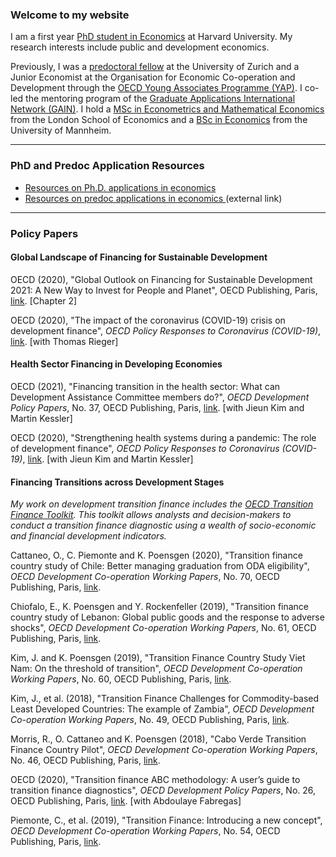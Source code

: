 ### Welcome to my website

I am a first year <a href="https://economics.harvard.edu/phd-program" target="_blank">PhD student in Economics</a> at Harvard University. My research interests include public and development economics.

Previously, I was a <a href="http://www.econ.uzh.ch/en/study/predoc.html" target="_blank">predoctoral fellow</a> at the University of Zurich and a Junior Economist at the Organisation for Economic Co-operation and Development through the <a href="https://www.oecd.org/careers/young-associate-programme/" target="_blank">OECD Young Associates Programme (YAP)</a>.  I co-led the mentoring program of the <a href="https://gain-network.net" target="_blank">Graduate Applications International Network (GAIN)</a>. I hold a <a href="https://www.lse.ac.uk/study-at-lse/Graduate/degree-programmes-2023/MSc-Econometrics-and-Mathematical-Economics" target="_blank">MSc in Econometrics and Mathematical Economics</a> from the London School of Economics and a <a href="https://www.uni-mannheim.de/en/academics/programs/bsc-economics/" target="_blank">BSc in Economics</a> from the University of Mannheim. 

---

### PhD and Predoc Application Resources

- [Resources on Ph.D. applications in economics](./pages/phd-economics-application-advice.html)
- <a href="https://raguide.github.io" target="_blank"> Resources on predoc applications in economics </a> (external link)

---

### Policy Papers

#### Global Landscape of Financing for Sustainable Development

OECD (2020), "Global Outlook on Financing for Sustainable Development 2021: A New Way to Invest for People and Planet", OECD Publishing, Paris, <a href="https://doi.org/10.1787/e3c30a9a-en" target="_blank" > link</a>.  [Chapter 2]

OECD (2020), "The impact of the coronavirus (COVID-19) crisis on development finance", _OECD Policy Responses to Coronavirus (COVID-19)_, <a href="http://www.oecd.org/coronavirus/policy-responses/the-impact-of-the-coronavirus-covid-19-crisis-on-development-finance-9de00b3b/" target="_blank" > link</a>. [with Thomas Rieger]

#### Health Sector Financing in Developing Economies

OECD (2021), "Financing transition in the health sector: What can Development Assistance Committee members do?", _OECD Development Policy Papers_, No. 37, OECD Publishing, Paris, <a href="https://doi.org/10.1787/0d16fad8-en" target="_blank" > link</a>.  [with Jieun Kim and Martin Kessler]

OECD (2020), "Strengthening health systems during a pandemic: The role of development finance", _OECD Policy Responses to Coronavirus (COVID-19)_, <a href="https://doi.org/10.1787/0d16fad8-en" target="_blank" > link</a>. [with Jieun Kim and Martin Kessler]

#### Financing Transitions across Development Stages

_My work on development transition finance includes the <a href="https://www.oecd.org/dac/transition-finance-toolkit/" target="_blank" > OECD Transition Finance Toolkit</a>. This toolkit allows analysts and decision-makers to conduct a transition finance diagnostic using a wealth of socio-economic and financial development indicators._

Cattaneo, O., C. Piemonte and K. Poensgen (2020), "Transition finance country study of Chile: Better managing graduation from ODA eligibility", _OECD Development Co-operation Working Papers_, No. 70, OECD Publishing, Paris, <a href="https://doi.org/10.1787/608cbf6d-en" target="_blank" > link</a>.

Chiofalo, E., K. Poensgen and Y. Rockenfeller (2019), "Transition finance country study of Lebanon: Global public goods and the response to adverse shocks", _OECD Development Co-operation Working Papers_, No. 61, OECD Publishing, Paris, <a href="https://doi.org/10.1787/25aa14e0-en" target="_blank" > link</a>. 

Kim, J. and K. Poensgen (2019), "Transition Finance Country Study Viet Nam: On the threshold of transition", _OECD Development Co-operation Working Papers_, No. 60, OECD Publishing, Paris, <a href="https://doi.org/10.1787/3cb86a6c-en" target="_blank" > link</a>.

Kim, J., et al. (2018), "Transition Finance Challenges for Commodity-based Least Developed Countries: The example of Zambia", _OECD Development Co-operation Working Papers_, No. 49, OECD Publishing, Paris, <a href="https://doi.org/10.1787/feb640fe-en" target="_blank" > link</a>.

Morris, R., O. Cattaneo and K. Poensgen (2018), "Cabo Verde Transition Finance Country Pilot", _OECD Development Co-operation Working Papers_, No. 46, OECD Publishing, Paris, <a href="https://doi.org/10.1787/1affcac6-en" target="_blank" > link</a>.

OECD (2020), "Transition finance ABC methodology: A user’s guide to transition finance diagnostics", _OECD Development Policy Papers_, No. 26, OECD Publishing, Paris, <a href="https://doi.org/10.1787/c5210d6c-en" target="_blank" > link</a>. [with Abdoulaye Fabregas]

Piemonte, C., et al. (2019), "Transition Finance: Introducing a new concept", _OECD Development Co-operation Working Papers_, No. 54, OECD Publishing, Paris, <a href="https://doi.org/10.1787/2dad64fb-en" target="_blank" > link</a>.